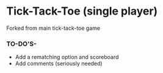 
# Tick-Tack-Toe (single player)
Forked from main tick-tack-toe game

### TO-DO'S-

- Add a rematching option and scoreboard
- Add comments (seriously needed)
